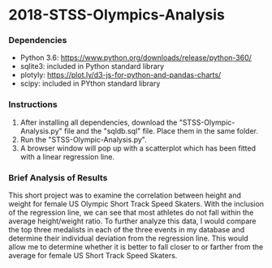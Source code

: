 # 2018-STSS-Olympics-Analysis

### Dependencies
- Python 3.6: https://www.python.org/downloads/release/python-360/
- sqlite3: included in Python standard library
- plotyly: https://plot.ly/d3-js-for-python-and-pandas-charts/
- scipy: included in PYthon standard library

### Instructions
1) After installing all dependencies, download the "STSS-Olympic-Analysis.py" file and the "sqldb.sql" file. Place them in the same folder.
2) Run the "STSS-Olympic-Analysis.py".
3) A browser window will pop up with a scatterplot which has been fitted with a linear regression line.

### Brief Analysis of Results
  This short project was to examine the correlation between height and weight for female US Olympic Short Track Speed Skaters. With the inclusion of the regression line, we can see that most athletes do not fall within the average height/weight ratio. To further analyze this data, I would compare the top three medalists in each of the three events in my database and determine their individual deviation from the regression line. This would allow me to determine whether it is better to fall closer to or farther from the average for female US Short Track Speed Skaters. 
